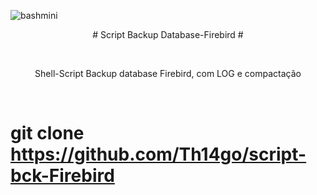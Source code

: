 ![bashmini](https://user-images.githubusercontent.com/12428027/37692278-5515c1cc-2c96-11e8-9542-b4502ff6a310.png)

<p align="center"> # Script Backup Database-Firebird # </p><br>
<p align="center">Shell-Script Backup database Firebird, com LOG e compactação</p><br>

# git clone https://github.com/Th14go/script-bck-Firebird
